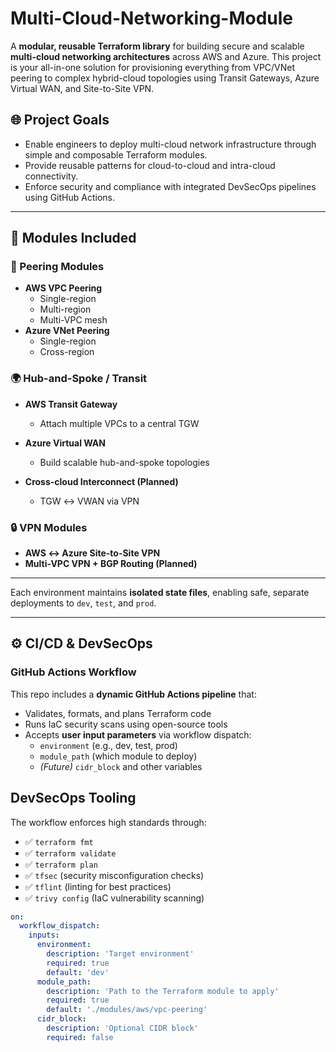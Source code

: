 # Multi-Cloud-Networking-Module

A **modular, reusable Terraform library** for building secure and scalable **multi-cloud networking architectures** across AWS and Azure. This project is your all-in-one solution for provisioning everything from VPC/VNet peering to complex hybrid-cloud topologies using Transit Gateways, Azure Virtual WAN, and Site-to-Site VPN.

## 🌐 Project Goals

- Enable engineers to deploy multi-cloud network infrastructure through simple and composable Terraform modules.
- Provide reusable patterns for cloud-to-cloud and intra-cloud connectivity.
- Enforce security and compliance with integrated DevSecOps pipelines using GitHub Actions.

---

## 🧱 Modules Included

### 🔁 Peering Modules

- **AWS VPC Peering**
  - Single-region
  - Multi-region
  - Multi-VPC mesh
- **Azure VNet Peering**
  - Single-region
  - Cross-region

### 🌍 Hub-and-Spoke / Transit

- **AWS Transit Gateway**
  - Attach multiple VPCs to a central TGW

- **Azure Virtual WAN**
  - Build scalable hub-and-spoke topologies
- **Cross-cloud Interconnect (Planned)**
  - TGW ↔ VWAN via VPN

### 🔒 VPN Modules

- **AWS ↔ Azure Site-to-Site VPN**
- **Multi-VPC VPN + BGP Routing (Planned)**

---


Each environment maintains **isolated state files**, enabling safe, separate deployments to `dev`, `test`, and `prod`.

---

## ⚙️ CI/CD & DevSecOps

### GitHub Actions Workflow

This repo includes a **dynamic GitHub Actions pipeline** that:

- Validates, formats, and plans Terraform code
- Runs IaC security scans using open-source tools
- Accepts **user input parameters** via workflow dispatch:
  - `environment` (e.g., dev, test, prod)
  - `module_path` (which module to deploy)
  - *(Future)* `cidr_block` and other variables

## DevSecOps Tooling

The workflow enforces high standards through:

- ✅ `terraform fmt`
- ✅ `terraform validate`
- ✅ `terraform plan`
- ✅ `tfsec` (security misconfiguration checks)
- ✅ `tflint` (linting for best practices)
- ✅ `trivy config` (IaC vulnerability scanning)
  
```yaml
on:
  workflow_dispatch:
    inputs:
      environment:
        description: 'Target environment'
        required: true
        default: 'dev'
      module_path:
        description: 'Path to the Terraform module to apply'
        required: true
        default: './modules/aws/vpc-peering'
      cidr_block:
        description: 'Optional CIDR block'
        required: false


